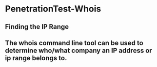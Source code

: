 # PenetrationTest-Whois

## Finding the IP Range
## The whois command line tool can be used to determine who/what company an IP address or ip range belongs to.
